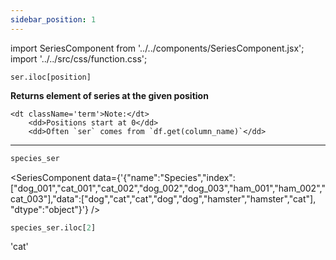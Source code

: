```yaml
---
sidebar_position: 1
---
```


import SeriesComponent from '../../components/SeriesComponent.jsx';
import '../../src/css/function.css';

<code>ser.iloc[position]</code>

<div className='base'>
    <p><strong>Returns element of series at the given position</strong></p>

    <dt className='term'>Note:</dt>
        <dd>Positions start at 0</dd>
        <dd>Often `ser` comes from `df.get(column_name)`</dd>
</div>

---

```python
species_ser
```

<SeriesComponent data={'{"name":"Species","index":["dog_001","cat_001","cat_002","dog_002","dog_003","ham_001","ham_002","cat_003"],"data":["dog","cat","cat","dog","dog","hamster","hamster","cat"], "dtype":"object"}'} />

```python
species_ser.iloc[2]
```
'cat'